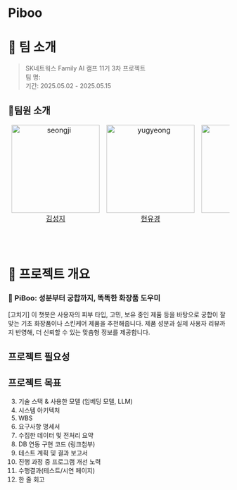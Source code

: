 # Piboo

# 👥 팀 소개
> SK네트웍스 Family AI 캠프 11기 3차 프로젝트 <br/>
> 팀 명:  <br/>
> 기간: 2025.05.02 - 2025.05.15 <br/>

## 👤팀원 소개

<table align="center">
  <thead>
    <td align="center">
      <img src="" width=200 alt="seongji"/><br />
      <a href='https://github.com'>김성지</a><br />
    </td>
    <td align="center">
      <img src="https://github.com/yugyeongh.png" width=200 alt="yugyeong"/><br />
      <a href='https://github.com/yugyeongh'>현유경</a><br />
    </td>
    <td align="center">
      <img src="" width=200 alt="junghyun"/><br />
      <a href='https://github.com'>오정현</a><br />
    </td>
    <td align="center">
      <img src="" width="200" alt="misong"/><br />
      <a href='https://github.com/'>백미송</a><br />
    </td>
  </thead>
</table>

<br/><br/>

# 🩷 프로젝트 개요

### 🌸 PiBoo: 성분부터 궁합까지, 똑똑한 화장품 도우미
[고치기] 이 챗봇은 사용자의 피부 타입, 고민, 보유 중인 제품 등을 바탕으로 궁합이 잘 맞는 기초 화장품이나 스킨케어 제품을 추천해줍니다. 제품 성분과 실제 사용자 리뷰까지 반영해, 더 신뢰할 수 있는 맞춤형 정보를 제공합니다.

## 프로젝트 필요성

## 프로젝트 목표


3. 기술 스택 & 사용한 모델 (임베딩 모델, LLM)
4. 시스템 아키텍처
5. WBS
6. 요구사항 명세서
7. 수집한 데이터 및 전처리 요약
8. DB 연동 구현 코드 (링크첨부)
9. 테스트 계획 및 결과 보고서
10. 진행 과정 중 프로그램 개선 노력
11. 수행결과(테스트/시연 페이지)
12. 한 줄 회고
